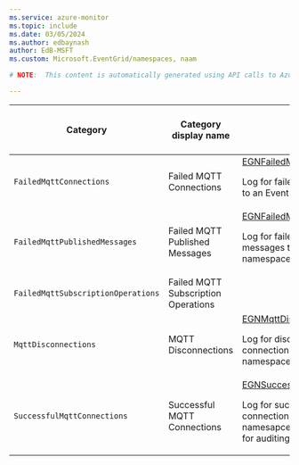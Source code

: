 ```yaml
---
ms.service: azure-monitor
ms.topic: include
ms.date: 03/05/2024
ms.author: edbaynash
author: EdB-MSFT
ms.custom: Microsoft.EventGrid/namespaces, naam

# NOTE:  This content is automatically generated using API calls to Azure. Any edits made on these files will be overwritten in the next run of the script. 

---
```

  
  
|Category|Category display name| Log table| [Supports basic log plan](/azure/azure-monitor/logs/basic-logs-configure?tabs=portal-1#compare-the-basic-and-analytics-log-data-plans)|[Supports ingestion-time transformation](/azure/azure-monitor/essentials/data-collection-transformations)| Example queries |Costs to export|
|---|---|---|---|---|---|---|
|`FailedMqttConnections` |Failed MQTT Connections |[EGNFailedMqttConnections](/azure/azure-monitor/reference/tables/egnfailedmqttconnections)<p>Log for failed MQTT connections to an Event Grid namespace.|No|No|[Queries](/azure/azure-monitor/reference/queries/egnfailedmqttconnections)|Yes |
|`FailedMqttPublishedMessages` |Failed MQTT Published Messages |[EGNFailedMqttPublishedMessages](/azure/azure-monitor/reference/tables/egnfailedmqttpublishedmessages)<p>Log for failed MQTT published messages to an Event Grid namespace.|No|No||Yes |
|`FailedMqttSubscriptionOperations` |Failed MQTT Subscription Operations ||No|No||Yes |
|`MqttDisconnections` |MQTT Disconnections |[EGNMqttDisconnections](/azure/azure-monitor/reference/tables/egnmqttdisconnections)<p>Log for disconnected MQTT connections from an Event Grid namespace.|No|No|[Queries](/azure/azure-monitor/reference/queries/egnmqttdisconnections)|Yes |
|`SuccessfulMqttConnections` |Successful MQTT Connections |[EGNSuccessfulMqttConnections](/azure/azure-monitor/reference/tables/egnsuccessfulmqttconnections)<p>Log for successful MQTT connections to an Event Grid namesapce. This log can be used for auditing purposes.|No|No|[Queries](/azure/azure-monitor/reference/queries/egnsuccessfulmqttconnections)|Yes |
